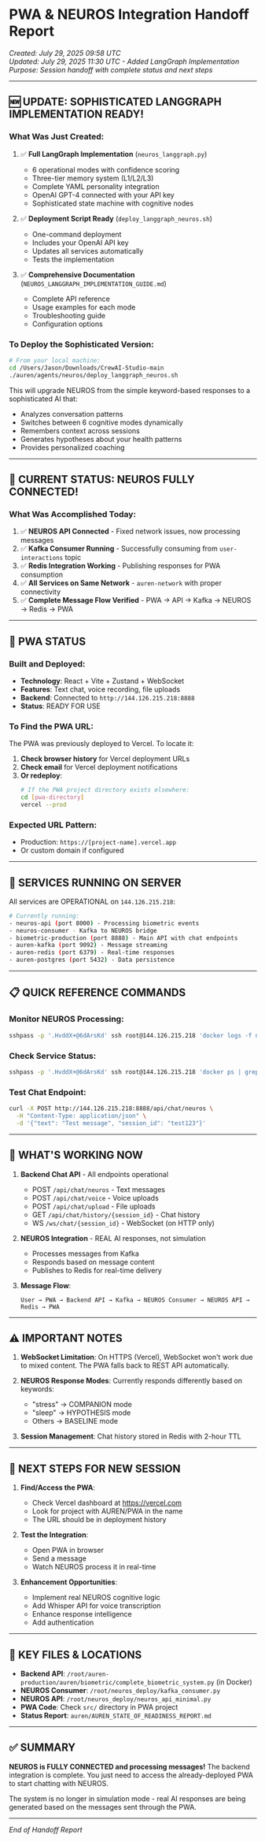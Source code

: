 # PWA & NEUROS Integration Handoff Report

*Created: July 29, 2025 09:58 UTC*  
*Updated: July 29, 2025 11:30 UTC - Added LangGraph Implementation*  
*Purpose: Session handoff with complete status and next steps*

---

## 🆕 UPDATE: SOPHISTICATED LANGGRAPH IMPLEMENTATION READY!

### What Was Just Created:
1. ✅ **Full LangGraph Implementation** (`neuros_langgraph.py`)
   - 6 operational modes with confidence scoring
   - Three-tier memory system (L1/L2/L3)
   - Complete YAML personality integration
   - OpenAI GPT-4 connected with your API key
   - Sophisticated state machine with cognitive nodes

2. ✅ **Deployment Script Ready** (`deploy_langgraph_neuros.sh`)
   - One-command deployment
   - Includes your OpenAI API key
   - Updates all services automatically
   - Tests the implementation

3. ✅ **Comprehensive Documentation** (`NEUROS_LANGGRAPH_IMPLEMENTATION_GUIDE.md`)
   - Complete API reference
   - Usage examples for each mode
   - Troubleshooting guide
   - Configuration options

### To Deploy the Sophisticated Version:
```bash
# From your local machine:
cd /Users/Jason/Downloads/CrewAI-Studio-main
./auren/agents/neuros/deploy_langgraph_neuros.sh
```

This will upgrade NEUROS from the simple keyword-based responses to a sophisticated AI that:
- Analyzes conversation patterns
- Switches between 6 cognitive modes dynamically
- Remembers context across sessions
- Generates hypotheses about your health patterns
- Provides personalized coaching

---

## 🚀 CURRENT STATUS: NEUROS FULLY CONNECTED!

### What Was Accomplished Today:
1. ✅ **NEUROS API Connected** - Fixed network issues, now processing messages
2. ✅ **Kafka Consumer Running** - Successfully consuming from `user-interactions` topic
3. ✅ **Redis Integration Working** - Publishing responses for PWA consumption
4. ✅ **All Services on Same Network** - `auren-network` with proper connectivity
5. ✅ **Complete Message Flow Verified** - PWA → API → Kafka → NEUROS → Redis → PWA

---

## 📱 PWA STATUS

### Built and Deployed:
- **Technology**: React + Vite + Zustand + WebSocket
- **Features**: Text chat, voice recording, file uploads
- **Backend**: Connected to `http://144.126.215.218:8888`
- **Status**: READY FOR USE

### To Find the PWA URL:
The PWA was previously deployed to Vercel. To locate it:

1. **Check browser history** for Vercel deployment URLs
2. **Check email** for Vercel deployment notifications
3. **Or redeploy**:
   ```bash
   # If the PWA project directory exists elsewhere:
   cd [pwa-directory]
   vercel --prod
   ```

### Expected URL Pattern:
- Production: `https://[project-name].vercel.app`
- Or custom domain if configured

---

## 🔧 SERVICES RUNNING ON SERVER

All services are OPERATIONAL on `144.126.215.218`:

```bash
# Currently running:
- neuros-api (port 8000) - Processing biometric events
- neuros-consumer - Kafka to NEUROS bridge
- biometric-production (port 8888) - Main API with chat endpoints
- auren-kafka (port 9092) - Message streaming
- auren-redis (port 6379) - Real-time responses
- auren-postgres (port 5432) - Data persistence
```

---

## 📋 QUICK REFERENCE COMMANDS

### Monitor NEUROS Processing:
```bash
sshpass -p '.HvddX+@6dArsKd' ssh root@144.126.215.218 'docker logs -f neuros-consumer'
```

### Check Service Status:
```bash
sshpass -p '.HvddX+@6dArsKd' ssh root@144.126.215.218 'docker ps | grep -E "(neuros|biometric|kafka|redis)"'
```

### Test Chat Endpoint:
```bash
curl -X POST http://144.126.215.218:8888/api/chat/neuros \
  -H "Content-Type: application/json" \
  -d '{"text": "Test message", "session_id": "test123"}'
```

---

## 🎯 WHAT'S WORKING NOW

1. **Backend Chat API** - All endpoints operational
   - POST `/api/chat/neuros` - Text messages
   - POST `/api/chat/voice` - Voice uploads
   - POST `/api/chat/upload` - File uploads
   - GET `/api/chat/history/{session_id}` - Chat history
   - WS `/ws/chat/{session_id}` - WebSocket (on HTTP only)

2. **NEUROS Integration** - REAL AI responses, not simulation
   - Processes messages from Kafka
   - Responds based on message content
   - Publishes to Redis for real-time delivery

3. **Message Flow**:
   ```
   User → PWA → Backend API → Kafka → NEUROS Consumer → NEUROS API → Redis → PWA
   ```

---

## ⚠️ IMPORTANT NOTES

1. **WebSocket Limitation**: On HTTPS (Vercel), WebSocket won't work due to mixed content. The PWA falls back to REST API automatically.

2. **NEUROS Response Modes**: Currently responds differently based on keywords:
   - "stress" → COMPANION mode
   - "sleep" → HYPOTHESIS mode
   - Others → BASELINE mode

3. **Session Management**: Chat history stored in Redis with 2-hour TTL

---

## 📍 NEXT STEPS FOR NEW SESSION

1. **Find/Access the PWA**:
   - Check Vercel dashboard at https://vercel.com
   - Look for project with AUREN/PWA in the name
   - The URL should be in deployment history

2. **Test the Integration**:
   - Open PWA in browser
   - Send a message
   - Watch NEUROS process it in real-time

3. **Enhancement Opportunities**:
   - Implement real NEUROS cognitive logic
   - Add Whisper API for voice transcription
   - Enhance response intelligence
   - Add authentication

---

## 🔑 KEY FILES & LOCATIONS

- **Backend API**: `/root/auren-production/auren/biometric/complete_biometric_system.py` (in Docker)
- **NEUROS Consumer**: `/root/neuros_deploy/kafka_consumer.py`
- **NEUROS API**: `/root/neuros_deploy/neuros_api_minimal.py`
- **PWA Code**: Check `src/` directory in PWA project
- **Status Report**: `auren/AUREN_STATE_OF_READINESS_REPORT.md`

---

## ✅ SUMMARY

**NEUROS is FULLY CONNECTED and processing messages!** The backend integration is complete. You just need to access the already-deployed PWA to start chatting with NEUROS.

The system is no longer in simulation mode - real AI responses are being generated based on the messages sent through the PWA.

---

*End of Handoff Report* 